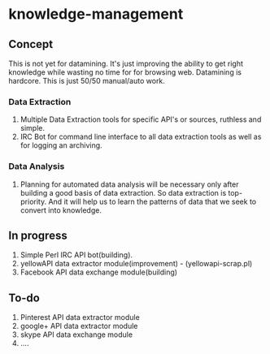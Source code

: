 # knowledge-management

## Concept
This is not yet for datamining. It's just improving the ability to get right knowledge while wasting no time for for browsing web. Datamining is hardcore. This is just 50/50 manual/auto work.
### Data Extraction
1. Multiple Data Extraction tools for specific API's or sources, ruthless and simple.
2. IRC Bot for command line interface to all data extraction tools as well as for logging an archiving.

### Data Analysis
1. Planning for automated data analysis will be necessary only after building a good basis of data extraction. So data extraction is top-priority. And it will help us to learn the patterns of data that we seek to convert into knowledge.
 

## In progress
1. Simple Perl IRC API bot(building).
2. yellowAPI data extractor module(improvement) - (yellowapi-scrap.pl)
3. Facebook API data exchange module(building)

## To-do
1. Pinterest API data extractor module
2. google+ API data extractor module
3. skype API data exchange module
4. ....
